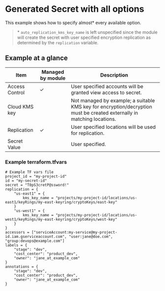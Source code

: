 # Generated Secret with all options

This example shows how to specify almost* every available option.

> \* `auto_replication_kms_key_name` is left unspecified since the module will create the secret with user specified
> encryption replication as determined by the `replication` variable.

## Example at a glance

|Item|Managed by module|Description|
|----|-----------------|-----------|
|Access Control|&check;|User specified accounts will be granted view access to secret.|
|Cloud KMS key||Not managed by example; a suitable KMS key for encryption/decryption must be created externally in matching locations.|
|Replication|&check;|User specified locations will be  used for replication.|
|Secret Value||User specified.|

<!-- spell-checker: disable -->
### Example terraform.tfvars

```properties
# Example TF vars file
project_id = "my-project-id"
id = "my-secret-id"
secret = "T0pS3cretP@ssword!"
replication = {
    "us-east1" = {
        kms_key_name = "projects/my-project-id/locations/us-east1/keyRings/my-east-keyring/cryptoKeys/east-key"
    }
    "us-west1" = {
        kms_key_name = "projects/my-project-id/locations/us-west1/keyRings/my-east-keyring/cryptoKeys/west-key"
    }
}
accessors = ["serviceAccount:my-service@my-project-id.iam.gserviceaccount.com", "user:jane@doe.com", "group:devops@example.com"]
labels = {
    "stage": "dev",
    "cost_center": "product_dev",
    "owner": "jane_at_example_com"
}
annotations = {
    "stage": "dev",
    "cost_center": "product_dev",
    "owner": "jane_at_example_com"
}
```
